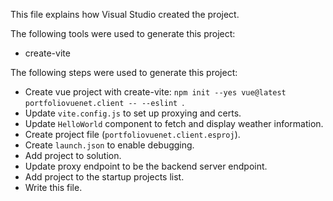 This file explains how Visual Studio created the project.

The following tools were used to generate this project:
- create-vite

The following steps were used to generate this project:
- Create vue project with create-vite: `npm init --yes vue@latest portfoliovuenet.client -- --eslint `.
- Update `vite.config.js` to set up proxying and certs.
- Update `HelloWorld` component to fetch and display weather information.
- Create project file (`portfoliovuenet.client.esproj`).
- Create `launch.json` to enable debugging.
- Add project to solution.
- Update proxy endpoint to be the backend server endpoint.
- Add project to the startup projects list.
- Write this file.
